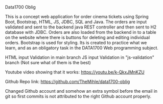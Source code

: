 Data1700 Oblig

This is a concept web application for order cinema tickets using Spring Boot, Bootstrap, HTML, JS, JDBC, SQL and Java.
The orders are input validated and sent to the backend java REST controller and then sent to H2 database with JDBC.
Orders are also loaded from the backend in to a table on the website where there is buttons for deleting and editing individual orders.
Bootstrap is used for styling.
Its is created to practice what we learn, and as an obligatory task in the DATA1700 Web programming subject.

HTML input Validation in main branch
JS  input Validation in "js-validation" branch
(Not sure what of them is the best)

Youtube video showing that it works: https://youtu.be/k-QkxJMnKZU

Github Repo link: https://github.com/TheMihle/data1700-oblig

Changed Github account and somehow an extra symbol before the email in git so first commits is not attributed to the 
right Github account properly.
